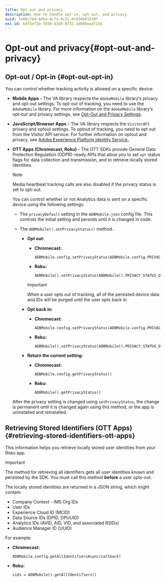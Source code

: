 ```yaml
---
title: Opt-out and privacy
description: How to handle opt-in, opt-out, and privacy.
uuid: 7e60c7bd-8dba-4c7a-9c3c-0c634b815397
exl-id: 64f5ef2b-7850-43d8-8f32-3d008ea4f156
---
```

# Opt-out and privacy{#opt-out-and-privacy}

## Opt-out / Opt-in {#opt-out-opt-in}

You can control whether tracking activity is allowed on a specific device:

* **Mobile Apps -** The VA library respects the `AdobeMobile` library’s privacy and opt-out settings. To opt-out of tracking, you need to use the `AdobeMobile` library. For more information on the `AdobeMobile` library’s opt-out and privacy settings, see [Opt-Out and Privacy Settings](https://docs.adobe.com/content/help/en/mobile-services/android/gdpr-privacy-android/privacy.html). 
* **JavaScript/Browser Apps -** The VA library respects the `VisitorAPI` privacy and opt­out settings. To opt­out of tracking, you need to opt out from the Visitor API service. For further information on opt­out and privacy, see [Adobe Experience Platform Identity Service.](https://docs.adobe.com/content/help/en/id-service/using/home.html). 
* **OTT Apps (Chromecast, Roku) -** The OTT SDKs provide General Data Protection Regulation (GDPR)-ready APIs that allow you to set `opt` status flags for data collection and transmission, and to retrieve locally stored identities.

  >[!NOTE]
  >
  >Media heartbeat tracking calls are also disabled if the privacy status is set to opt-out.

  You can control whether or not Analytics data is sent on a specific device using the following settings:

    * The `privacyDefault` setting in the `ADBMobile.json` config file. This controls the initial setting and persists until it is changed in code. 
    
    * The `ADBMobile().setPrivacyStatus()` method.

        * **Opt out:**

            * **Chromecast:** 
            
              ```            
              ADBMobile.config.setPrivacyStatus(ADBMobile.config.PRIVACY_STATUS_OPT_OUT)
              ```

            * **Roku:** 
            
              ```            
              ADBMobile().setPrivacyStatus(ADBMobile().PRIVACY_STATUS_OPT_OUT)
              ```

          >[!IMPORTANT]
          >
          >When a user opts out of tracking, all of the persisted device data and IDs will be purged until the user opts back in.

        * **Opt back in:**

            * **Chromecast:** 
            
              ```            
              ADBMobile.config.setPrivacyStatus(ADBMobile.config.PRIVACY_STATUS_OPT_IN)
              ```

            * **Roku:** 
            
              ```            
              ADBMobile().setPrivacyStatus(ADBMobile().PRIVACY_STATUS_OPT_IN)
              ```

        * **Return the current setting:**

            * **Chromecast:** 
            
              ```            
              ADBMobile.config.getPrivacyStatus()
              ```

            * **Roku:** 
            
              ```            
              ADBMobile().getPrivacyStatus()
              ```

  After the privacy setting is changed using `setPrivacyStatus`, the change is permanent until it is changed again using this method, or the app is uninstalled and reinstalled.

## Retrieving Stored Identifiers (OTT Apps) {#retrieving-stored-identifiers-ott-apps}

This information helps you retrieve locally stored user identities from your Roku app.

>[!IMPORTANT]
>
>The method for retrieving all identifiers gets all user identities known and persisted by the SDK. You must call this method **before** a user opts-out.

The locally stored identities are returned in a JSON string, which might contain:

* Company Context - IMS Org IDs 
* User IDs 
* Experience Cloud ID (MCID) 
* Data Source IDs (DPID, DPUUID) 
* Analytics IDs (AVID, AID, VID, and associated RSIDs) 
* Audience Manager ID (UUID)

For example:

* **Chromecast:** 

  ```
  ADBMobile.config.getAllIdentifiersAsync(callback)
  ```

* **Roku:** 

  ```
  vids = ADBMobile().getAllIdentifiers()
  ```
